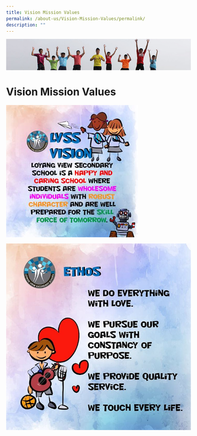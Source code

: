 ```yaml
---
title: Vision Mission Values
permalink: /about-us/Vision-Mission-Values/permalink/
description: ""
---
```

![](/images/Banner.jpg)

Vision Mission Values
=====================

![](/images/Lvss%20Poster%201.jpeg)

![](/images/Ethos.jpeg)
